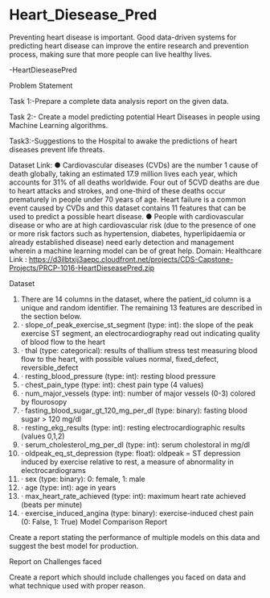 # Heart_Diesease_Pred
Preventing heart disease is important. Good data-driven systems for predicting heart disease can improve the entire research and prevention process, making sure that more people can live healthy lives.


-HeartDieseasePred

Problem Statement

Task 1:-Prepare a complete data analysis report on the given data.

Task 2:- Create a model predicting potential Heart Diseases in people using Machine Learning algorithms.

Task3:-Suggestions to the Hospital  to awake the predictions of heart diseases  prevent life threats.


Dataset Link:
●	Cardiovascular diseases (CVDs) are the number 1 cause of death globally, taking an estimated 17.9 million lives each year, which accounts for 31% of all deaths worldwide. Four out of 5CVD deaths are due to heart attacks and strokes, and one-third of these deaths occur prematurely in people under 70 years of age. Heart failure is a common event caused by CVDs and this dataset contains 11 features that can be used to predict a possible heart disease.
●	People with cardiovascular disease or who are at high cardiovascular risk (due to the presence of one or more risk factors such as hypertension, diabetes, hyperlipidaemia or already established disease) need early detection and management wherein a machine learning model can be of great help.
Domain: Healthcare
Link :  https://d3ilbtxij3aepc.cloudfront.net/projects/CDS-Capstone-Projects/PRCP-1016-HeartDieseasePred.zip




Dataset
1.	There are 14 columns in the dataset, where the patient_id column is a unique and random identifier. The remaining 13 features are described in the section below.
2.	·              slope_of_peak_exercise_st_segment (type: int): the slope of the peak exercise ST segment, an electrocardiography read out indicating quality of blood flow to the heart
3.	·              thal (type: categorical): results of thallium stress test measuring blood flow to the heart, with possible values normal, fixed_defect, reversible_defect
4.	·              resting_blood_pressure (type: int): resting blood pressure
5.	·              chest_pain_type (type: int): chest pain type (4 values)
6.	·              num_major_vessels (type: int): number of major vessels (0-3) colored by flourosopy
7.	·              fasting_blood_sugar_gt_120_mg_per_dl (type: binary): fasting blood sugar > 120 mg/dl
8.	·              resting_ekg_results (type: int): resting electrocardiographic results (values 0,1,2)
9.	·              serum_cholesterol_mg_per_dl (type: int): serum cholestoral in mg/dl
10.	·              oldpeak_eq_st_depression (type: float): oldpeak = ST depression induced by exercise relative to rest, a measure of abnormality in electrocardiograms
11.	·              sex (type: binary): 0: female, 1: male
12.	·              age (type: int): age in years
13.	·              max_heart_rate_achieved (type: int): maximum heart rate achieved (beats per minute)
14.	·              exercise_induced_angina (type: binary): exercise-induced chest pain (0: False, 1: True)
Model Comparison Report

Create a report stating the performance of multiple models on this data and suggest the best model for production.

Report on Challenges faced

Create a report which should include challenges you faced on data and what technique used with proper reason.

